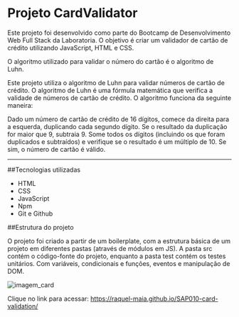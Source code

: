 # Projeto CardValidator

Este projeto foi desenvolvido como parte do Bootcamp de Desenvolvimento Web Full Stack da Laboratoria. O objetivo é criar um validador de cartão de crédito utilizando JavaScript, HTML e CSS.

O algoritmo utilizado para validar o número do cartão é o algoritmo de Luhn. 

Este projeto utiliza o algoritmo de Luhn para validar números de cartão de crédito. O algoritmo de Luhn é uma fórmula matemática que verifica a validade de números de cartão de crédito. O algoritmo funciona da seguinte maneira:

Dado um número de cartão de crédito de 16 dígitos, comece da direita para a esquerda, duplicando cada segundo dígito.
Se o resultado da duplicação for maior que 9, subtraia 9.
Some todos os dígitos (incluindo os que foram duplicados e subtraídos) e verifique se o resultado é um múltiplo de 10. Se sim, o número de cartão é válido.
***

##Tecnologias utilizadas

- HTML
- CSS
- JavaScript
- Npm
- Git e Github

##Estrutura do projeto

O projeto foi criado a partir de um boilerplate, com a estrutura básica de um projeto em diferentes pastas (através de módulos em JS).
A pasta src contém o código-fonte do projeto, enquanto a pasta test contém os testes unitários.
Com variáveis, condicionais e funções, eventos e manipulação de DOM.

![imagem_card](https://user-images.githubusercontent.com/70439400/235531238-3d31629f-a549-4fc6-b152-6d2088d9d96b.png)


Clique no link para acessar: https://raquel-maia.github.io/SAP010-card-validation/



